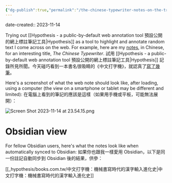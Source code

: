 ```yaml
---
{"dg-publish":true,"permalink":"/the-chinese-typewriter-notes-on-the-translation/","noteIcon":"2"}
---
```


date-created:: 2023-11-14

Trying out [[Hypothesis - a public-by-default web annotation tool 預設公開的網上標註筆記工具\|Hypothesis]] as a tool to highlight and annotate random text I come across on the web. For example, here are my [notes](https://hyp.is/Vvn78oNNEe6cL_-XFkmsOA/www.books.com.tw/products/0010973855), in Chinese, for an interesting title, *The Chinese Typewriter*. 
試用 [[Hypothesis - a public-by-default web annotation tool 預設公開的網上標註筆記工具\|Hypothesis]] 記錄所見所聞。今天碰巧看到一本書名很吸睛的《中文打字機》，就認真了[寫了幾筆](https://hyp.is/Vvn78oNNEe6cL_-XFkmsOA/www.books.com.tw/products/0010973855)。

Here's a screenshot of what the web note should look like, after loading, using a computer (the view on a smartphone or tablet may be different and limited):
在電腦上看到的筆記的應該是這樣（如果用手機或平板，可能無法展開）：

![Screen Shot 2023-11-14 at 23.54.15.png](/img/user/Screen%20Shot%202023-11-14%20at%2023.54.15.png)
# Obsidian view

For fellow Obsidian users, here's what the notes look like when automatically synced to Obsidian:
如果你也跟我一樣愛用 Obsidian，以下是同一份註記自動同步到 Obsidian 後的結果，供參：

[[_hypothesis/books.com.tw/中文打字機：機械書寫時代的漢字輸入進化史\|中文打字機：機械書寫時代的漢字輸入進化史]]